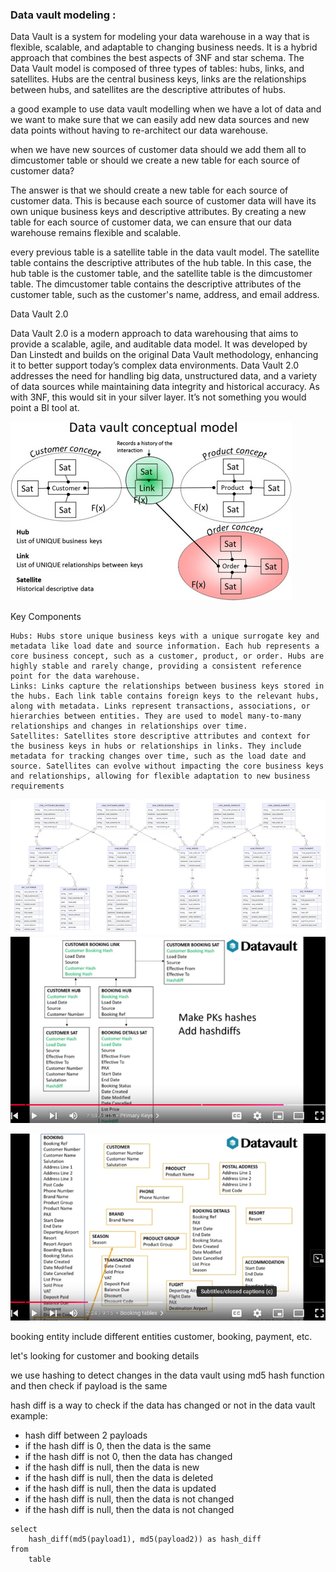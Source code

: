 ### Data vault modeling : 

Data Vault is a system for modeling your data warehouse in a way that is flexible, scalable, and adaptable to changing business needs. It is a hybrid approach that combines the best aspects of 3NF and star schema. The Data Vault model is composed of three types of tables: hubs, links, and satellites. Hubs are the central business keys, links are the relationships between hubs, and satellites are the descriptive attributes of hubs.

a good example to use data vault modelling when we have a lot of data and we want to make sure that we can easily add new data sources and new data points without having to re-architect our data warehouse.

when we have new sources of customer data should we add them all to dimcustomer table or should we create a new table for each source of customer data?

The answer is that we should create a new table for each source of customer data. This is because each source of customer data will have its own unique business keys and descriptive attributes. By creating a new table for each source of customer data, we can ensure that our data warehouse remains flexible and scalable.

every previous table is a satellite table in the data vault model. The satellite table contains the descriptive attributes of the hub table. In this case, the hub table is the customer table, and the satellite table is the dimcustomer table. The dimcustomer table contains the descriptive attributes of the customer table, such as the customer's name, address, and email address.


Data Vault 2.0

Data Vault 2.0 is a modern approach to data warehousing that aims to provide a scalable, agile, and auditable data model. It was developed by Dan Linstedt and builds on the original Data Vault methodology, enhancing it to better support today’s complex data environments. Data Vault 2.0 addresses the need for handling big data, unstructured data, and a variety of data sources while maintaining data integrity and historical accuracy. As with 3NF, this would sit in your silver layer. It’s not something you would point a BI tool at.

![image.png](media/dv_archtiecture.png)

Key Components

    Hubs: Hubs store unique business keys with a unique surrogate key and metadata like load date and source information. Each hub represents a core business concept, such as a customer, product, or order. Hubs are highly stable and rarely change, providing a consistent reference point for the data warehouse.
    Links: Links capture the relationships between business keys stored in the hubs. Each link table contains foreign keys to the relevant hubs, along with metadata. Links represent transactions, associations, or hierarchies between entities. They are used to model many-to-many relationships and changes in relationships over time.
    Satellites: Satellites store descriptive attributes and context for the business keys in hubs or relationships in links. They include metadata for tracking changes over time, such as the load date and source. Satellites can evolve without impacting the core business keys and relationships, allowing for flexible adaptation to new business requirements

 ![image](media/Data_Vault_2.0.png)   
![alt text](media/dv2.png)


![alt text](media/data_valut_idea.png)

booking entity include different entities customer, booking, payment, etc.

let's looking for customer and booking details

we use hashing to detect changes in the data vault
using md5 hash function and then check if payload is the same

hash diff is a way to check if the data has changed or not in the data vault
example:
- hash diff between 2 payloads
- if the hash diff is 0, then the data is the same
- if the hash diff is not 0, then the data has changed
- if the hash diff is null, then the data is new
- if the hash diff is null, then the data is deleted
- if the hash diff is null, then the data is updated
- if the hash diff is null, then the data is not changed
- if the hash diff is null, then the data is not changed
```
select 
    hash_diff(md5(payload1), md5(payload2)) as hash_diff
from
    table
```

